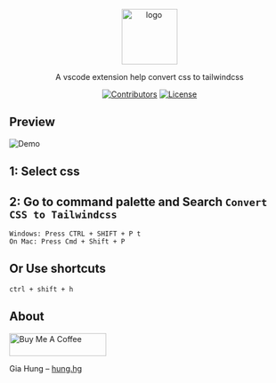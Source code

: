 <p align="center">
<a href="https://www.npmjs.com/package/css-to-tailwindcss-extension" target="_blank" rel="noopener noreferrer">
<img src="https://api.iconify.design/tabler:brand-vscode.svg?color=%23b4dafd" alt="logo" width='100'/></a>
</p>

<p align="center">
  A vscode extension help convert css to tailwindcss
</p>

<p align="center">
  <a href="https://github.com/hunghg255/css-to-tailwindcss-extension/graphs/contributors" target="_blank" rel="noopener noreferrer"><img src="https://img.shields.io/badge/all_contributors-1-orange.svg" alt="Contributors" /></a>
  <a href="https://github.com/hunghg255/css-to-tailwindcss-extension/blob/main/LICENSE" target="_blank" rel="noopener noreferrer"><img src="https://badgen.net/github/license/hunghg255/css-to-tailwindcss-extension" alt="License" /></a>
</p>

## Preview

![Demo](https://res.cloudinary.com/hunghg255/image/upload/v1685594372/css2tailwindcss-demo_lzpyfi.gif)

## 1: Select css

## 2: Go to command palette and Search `Convert CSS to Tailwindcss`

```
Windows: Press CTRL + SHIFT + P t
On Mac: Press Cmd + Shift + P
```

## Or Use shortcuts

```
ctrl + shift + h
```

## About

<a href="https://www.buymeacoffee.com/hunghg255" target="_blank"><img src="https://cdn.buymeacoffee.com/buttons/default-orange.png" alt="Buy Me A Coffee" height="41" width="174"></a>

Gia Hung – [hung.hg](https://hung.thedev.id)
